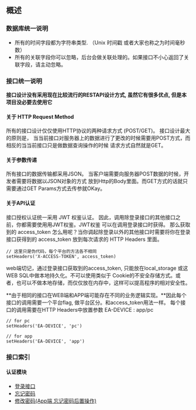 ## 概述

### 数据库统一说明

* 所有的时间字段都为字符串类型. （Unix 时间戳 或者大家也称之为时间毫秒数）
* 所有的关联字段你可以忽略，后台会做关联处理的。如果接口不小心返回了关联字段，请主动忽略。

### 接口统一说明

__接口设计没有采用现在比较流行的RESTAPI设计方式, 虽然它有很多优点, 但是本项目没必要去使用它__

#### 关于 HTTP Request Method

所有的接口设计仅仅使用HTTP协议的两种请求方式 (POST/GET)。 接口设计最大的原则是，
当当前接口对服务器上的数据进行了更改的时候需要用POST方式，而相反的当当前接口只是做数据查询操作的时候
请求方式自然就是GET。

#### 关于参数传递

所有接口的数据传输都采用JSON。 当客户端需要向服务器POST数据的时候，开发者需要将数据以JSON对象的方式
放到Http的Body里面。而GET方式的话就只需要通过GET Params方式去传参就OKay。

#### 关于API认证

接口授权认证统一采用 JWT 权鉴认证。 因此，调用除登录接口的其他接口之前，你都需要使用用JWT权鉴。JWT权鉴
可以在调用登录接口时获得。
那么获取到的 access_token 怎么用呢？当你调起除登录以外的其他接口时需要将你在登录接口获得到的 access_token 
放到每次请求的 HTTP Headers 里面。
```
// 这里只是伪代码，每个平台的方法各不相同
setHeaders('X-ACCESS-TOKEN', access_token)
```
web端切记，通过登录接口获取到的access_token, 只能放在local_storage 或这 WEB SQL中做本地持久化。不可以使用类似于
Cookie的不安全存储方式。或者，也可以不做本地存储，而仅仅放在内存中，这样可以提高程序的相对安全性。

**由于相同的接口在WEB端和APP端可能存在不同的业务逻辑实现。**因此每个接口的调用需要一个平台flag, 做平台区分。和access_token用法一样。
每个接口的调用需要在HTTP Headers中放置参数 EA-DEVICE : app/pc
```
// for pc 
setHeaders('EA-DEVICE', 'pc')

// for app
setHeaders('EA-DEVICE', 'app')
```

### 接口索引

#### 认证模块

* [登录接口](./auth/login.md)
* [忘记密码](./auth/forget_password.md)
* [修改密码(App端 忘记密码后置操作)](./auth/reset_password.md)
